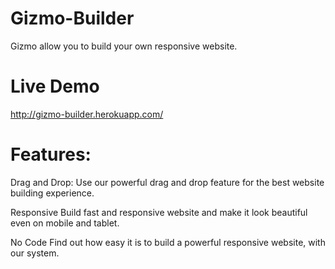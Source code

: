# Gizmo-Builder

Gizmo allow you to build your own responsive website.

# Live Demo
http://gizmo-builder.herokuapp.com/

# Features: 
Drag and Drop:
Use our powerful drag and drop feature for the best website building experience.
  
Responsive
Build fast and responsive website and make it look beautiful even on mobile and tablet.

No Code
Find out how easy it is to build a powerful responsive website, with our system.
